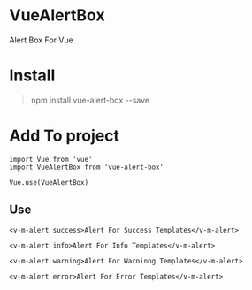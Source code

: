 # VueAlertBox
Alert Box For Vue 

# Install
> npm install vue-alert-box --save

# Add To project
```
import Vue from 'vue'
import VueAlertBox from 'vue-alert-box'

Vue.use(VueAlertBox)

```

## Use
```
<v-m-alert success>Alert For Success Templates</v-m-alert>

<v-m-alert info>Alert For Info Templates</v-m-alert>

<v-m-alert warning>Alert For Warninng Templates</v-m-alert>

<v-m-alert error>Alert For Error Templates</v-m-alert>

```
